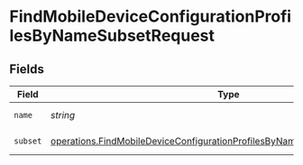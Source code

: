 # FindMobileDeviceConfigurationProfilesByNameSubsetRequest


## Fields

| Field                                                                                                                                                                             | Type                                                                                                                                                                              | Required                                                                                                                                                                          | Description                                                                                                                                                                       |
| --------------------------------------------------------------------------------------------------------------------------------------------------------------------------------- | --------------------------------------------------------------------------------------------------------------------------------------------------------------------------------- | --------------------------------------------------------------------------------------------------------------------------------------------------------------------------------- | --------------------------------------------------------------------------------------------------------------------------------------------------------------------------------- |
| `name`                                                                                                                                                                            | *string*                                                                                                                                                                          | :heavy_check_mark:                                                                                                                                                                | Name to filter by                                                                                                                                                                 |
| `subset`                                                                                                                                                                          | [operations.FindMobileDeviceConfigurationProfilesByNameSubsetPathParamSubset](../../../sdk/models/operations/findmobiledeviceconfigurationprofilesbynamesubsetpathparamsubset.md) | :heavy_check_mark:                                                                                                                                                                | Subset to filter by                                                                                                                                                               |